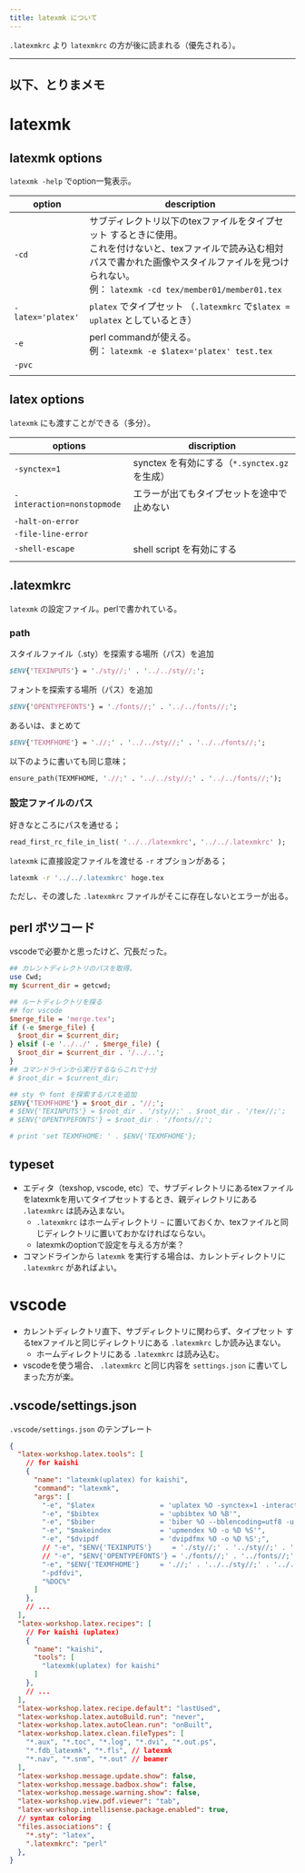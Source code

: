 ```yaml
---
title: latexmk について
---
```


`.latexmkrc` より `latexmkrc` の方が後に読まれる（優先される）。

----
以下、とりまメモ
----

# latexmk

## latexmk options

`latexmk -help` でoption一覧表示。

| option            | description                                                  |
| ----------------- | ------------------------------------------------------------ |
| `-cd`             | サブディレクトリ以下のtexファイルをタイプセット するときに使用。<br>これを付けないと、texファイルで読み込む相対パスで書かれた画像やスタイルファイルを見つけられない。<br>例： `latexmk -cd tex/member01/member01.tex` |
| `-latex='platex'` | `platex` でタイプセット （`.latexmkrc` で`$latex = uplatex` としているとき） |
| `-e`              | perl commandが使える。<br>例： `latexmk -e $latex='platex' test.tex` |
| `-pvc`            |                                                              |
|                   |                                                              |

## latex options

`latexmk` にも渡すことができる（多分）。

| options                    | discription                                   |
| -------------------------- | --------------------------------------------- |
| `-synctex=1`               | synctex を有効にする（`*.synctex.gz` を生成） |
| `-interaction=nonstopmode` | エラーが出てもタイプセットを途中で止めない    |
| `-halt-on-error`           |                                               |
| `-file-line-error`         |                                               |
| `-shell-escape`            | shell script を有効にする                     |
|                            |                                               |



## .latexmkrc

`latexmk` の設定ファイル。perlで書かれている。

### path

スタイルファイル（.sty）を探索する場所（パス）を追加
```perl
$ENV{'TEXINPUTS'} = './sty//;' . '../../sty//;';
```

フォントを探索する場所（パス）を追加
```perl
$ENV{'OPENTYPEFONTS'} = './fonts//;' . '../../fonts//;';
```

あるいは、まとめて
```perl
$ENV{'TEXMFHOME'} = './/;' . '../../sty//;' . '../../fonts//;';
```

以下のように書いても同じ意味；
```perl
ensure_path(TEXMFHOME, './/;' . '../../sty//;' . '../../fonts//;');
```

### 設定ファイルのパス

好きなところにパスを通せる；

```perl
read_first_rc_file_in_list( '../../latexmkrc', '../../.latexmkrc' );
```

`latexmk` に直接設定ファイルを渡せる `-r` オプションがある；

```sh
latexmk -r '../../.latexmkrc' hoge.tex
```

ただし、その渡した `.latexmkrc` ファイルがそこに存在しないとエラーが出る。


## perl ボツコード

vscodeで必要かと思ったけど、冗長だった。

```perl
## カレントディレクトリのパスを取得。
use Cwd;
my $current_dir = getcwd;

## ルートディレクトリを探る
## for vscode
$merge_file = 'merge.tex';
if (-e $merge_file) {
  $root_dir = $current_dir;
} elsif (-e '../../' . $merge_file) {
  $root_dir = $current_dir . '/../..';
}
## コマンドラインから実行するならこれで十分
# $root_dir = $current_dir;

## sty や font を探索するパスを追加
$ENV{'TEXMFHOME'} = $root_dir . '//;';
# $ENV{'TEXINPUTS'} = $root_dir . '/sty//;' . $root_dir . '/tex//;';
# $ENV{'OPENTYPEFONTS'} = $root_dir . '/fonts//;';

# print 'set TEXMFHOME: ' . $ENV{'TEXMFHOME'};
```


## typeset

- エディタ（texshop, vscode, etc）で、サブディレクトリにあるtexファイルをlatexmkを用いてタイプセットするとき、親ディレクトリにある `.latexmkrc` は読み込まない。
  -  `.latexmkrc` はホームディレクトリ `~` に置いておくか、texファイルと同じディレクトリに置いておかなければならない。
  - latexmkのoptionで設定を与える方が楽？
- コマンドラインから `latexmk` を実行する場合は、カレントディレクトリに `.latexmkrc` があればよい。



# vscode

- カレントディレクトリ直下、サブディレクトリに関わらず、タイプセット するtexファイルと同じディレクトリにある `.latexmkrc` しか読み込まない。
  - ホームディレクトリにある `.latexmkrc` は読み込む。
- vscodeを使う場合、 `.latexmkrc` と同じ内容を `settings.json` に書いてしまった方が楽。



## .vscode/settings.json

`.vscode/settings.json` のテンプレート

```json
{
  "latex-workshop.latex.tools": [
    // for kaishi
    {
      "name": "latexmk(uplatex) for kaishi",
      "command": "latexmk",
      "args": [
        "-e", "$latex                = 'uplatex %O -synctex=1 -interaction=nonstopmode %S'",
        "-e", "$bibtex               = 'upbibtex %O %B'",
        "-e", "$biber                = 'biber %O --bblencoding=utf8 -u -U --output_safechars %B'",
        "-e", "$makeindex            = 'upmendex %O -o %D %S'",
        "-e", "$dvipdf               = 'dvipdfmx %O -o %D %S';",
        // "-e", "$ENV{'TEXINPUTS'}     = './sty//;' . '../sty//;' . '../../sty//;' . './tex//;' . '../../tex//;'",
        // "-e", "$ENV{'OPENTYPEFONTS'} = './fonts//;' . '../fonts//;' . '../../fonts//;'",
        "-e", "$ENV{'TEXMFHOME'}     = './/;' . '../../sty//;' . '../../fonts//;'",
        "-pdfdvi",
        "%DOC%"
      ]
    },
    // ...
  ],
  "latex-workshop.latex.recipes": [
    // For kaishi (uplatex)
    {
      "name": "kaishi",
      "tools": [
        "latexmk(uplatex) for kaishi"
      ]
    },
    // ...
  ],
  "latex-workshop.latex.recipe.default": "lastUsed",
  "latex-workshop.latex.autoBuild.run": "never",
  "latex-workshop.latex.autoClean.run": "onBuilt",
  "latex-workshop.latex.clean.fileTypes": [
    "*.aux", "*.toc", "*.log", "*.dvi", "*.out.ps",
    "*.fdb_latexmk", "*.fls", // latexmk
    "*.nav", "*.snm", "*.out" // beamer
  ],
  "latex-workshop.message.update.show": false,
  "latex-workshop.message.badbox.show": false,
  "latex-workshop.message.warning.show": false,
  "latex-workshop.view.pdf.viewer": "tab",
  "latex-workshop.intellisense.package.enabled": true,
  // syntax coloring
  "files.associations": {
    "*.sty": "latex",
    ".latexmkrc": "perl"
  },
}
```


